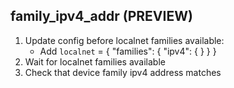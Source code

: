 
## family_ipv4_addr (PREVIEW)

1. Update config before localnet families available:
    * Add `localnet` = { "families": { "ipv4": {  } } }
1. Wait for localnet families available
1. Check that device family ipv4 address matches
